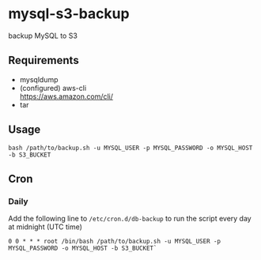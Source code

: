mysql-s3-backup
===============

backup MySQL to S3

Requirements
---------------

* mysqldump
* (configured) aws-cli  
https://aws.amazon.com/cli/
* tar

## Usage

`bash /path/to/backup.sh -u MYSQL_USER -p MYSQL_PASSWORD -o MYSQL_HOST -b S3_BUCKET`

## Cron

### Daily

Add the following line to `/etc/cron.d/db-backup` to run the script every day at midnight (UTC time)

    0 0 * * * root /bin/bash /path/to/backup.sh -u MYSQL_USER -p MYSQL_PASSWORD -o MYSQL_HOST -b S3_BUCKET`
